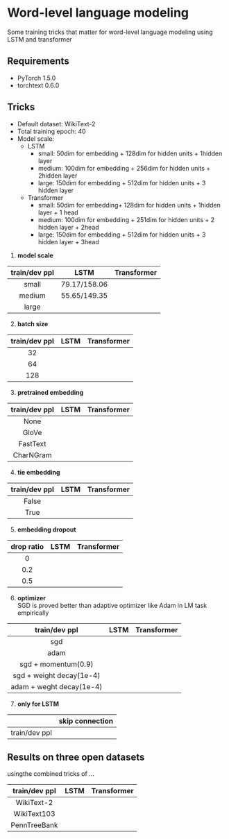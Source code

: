 # Word-level language modeling
Some training tricks that matter for word-level language modeling using LSTM and transformer


## Requirements
- PyTorch 1.5.0
- torchtext 0.6.0


## Tricks

>         
- Default dataset: WikiText-2  
- Total training epoch: 40   
- Model scale:  
   - LSTM
      - small: 50dim for embedding + 128dim for hidden units + 1hidden layer 
      - medium: 100dim for embedding + 256dim for hidden units + 2hidden layer
      - large: 150dim for embedding + 512dim for hidden units + 3 hidden layer
   - Transformer
      - small: 50dim for embedding+ 128dim for hidden units + 1hidden layer + 1 head
      - medium: 100dim for embedding + 251dim for hidden units + 2 hidden layer + 2head
      - large: 150dim for embedding + 512dim for hidden units + 3 hidden layer + 3head

1. **model scale**

|  train/dev ppl   | LSTM          | Transformer |    
| :--------------: | :-----------: | :---------: | 
|  small           | 79.17/158.06  |             | 
| medium           | 55.65/149.35  |             |
| large            |               |             |


2. **batch size**

|train/dev ppl    | LSTM    | Transformer | 
| :-------------: | :-----: |:----------: | 
|   32            |         |             | 
|   64            |         |             |
|   128           |         |             |


3. **pretrained embedding**

|  train/dev ppl  | LSTM    | Transformer | 
| :-------------: |:------: | :---------: |
| None            |         |             |
| GloVe           |         |             | 
| FastText        |         |             |
| CharNGram       |         |             |
   
   
4. **tie embedding**

|train/dev ppl    | LSTM    |  Transformer | 
| :-------------: | :-----: |:-----------: | 
| False           |         |              | 
| True            |         |              |


5. **embedding dropout**

| drop ratio   | LSTM    | Transformer | 
| :----------: | :-----: | :---------: |
| 0            |         |             | 
| 0.2          |         |             |
| 0.5          |         |             |


6. **optimizer**  
SGD is proved better than adaptive optimizer like Adam in LM task empirically

|  train/dev  ppl          | LSTM    | Transformer | 
| :----------------------: | :-----: | :---------: | 
| sgd                      |         |             |
| adam                     |         |             | 
| sgd + momentum(0.9)      |         |             |
| sgd + weight decay(1e-4) |         |             |
| adam + weght decay(1e-4) |         |             | 


7. **only for LSTM**

|                  | skip connection    |  
| :--------------: | :----------------: | 
|  train/dev ppl   |                    |            



## Results on three open datasets
usingthe combined tricks of ...

|  train/dev ppl | LSTM    | Transformer |
|:-------------: | :-----: | :---------: | 
|WikiText-2      |         |             |
| WikiText103    |         |             |
| PennTreeBank   |         |             |

```{.python .input}

```
